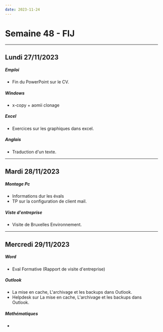 ```yaml
---
date: 2023-11-24
---
```


# Semaine 48 - FIJ

---

## Lundi 27/11/2023
##### Emploi
- Fin du PowerPoint sur le CV.
##### Windows
- x-copy + aomii clonage
##### Excel
- Exercices sur les graphiques dans excel.
##### Anglais
- Traduction d'un texte.

---
## Mardi 28/11/2023
##### Montage Pc
- Informations dur les évals
- TP sur la configuration de client mail.
##### Viste d'entreprise
- Visite de Bruxelles Environnement.

---

## Mercredi 29/11/2023
##### Word
- Eval Formative (Rapport de visite d'entreprise)
##### Outlook
- La mise en cache, L'archivage et les backups dans Outlook. 
- Helpdesk sur La mise en cache, L'archivage et les backups dans Outlook.
##### Mathématiques 
- 